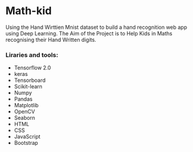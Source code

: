 # Math-kid
Using the Hand Wirttien Mnist dataset to build a hand recognition web app using Deep Learning.
The Aim of the Project is to Help Kids in Maths recognising their Hand Written digits.
### Liraries and tools: 
<ul>
  <li> Tensorflow 2.0 </li>
  <li> keras </li>
  <li> Tensorboard </li>
  <li> Scikit-learn
  <li> Numpy </li>
  <li> Pandas </li>
  <li>Matplotlib</li>
  <li> OpenCV </li>
  <li>Seaborn</li>
  <li> HTML </li>
  <li> CSS  </li>
  <li> JavaScript </li>
  <li>Bootstrap</li>
 </ul>
